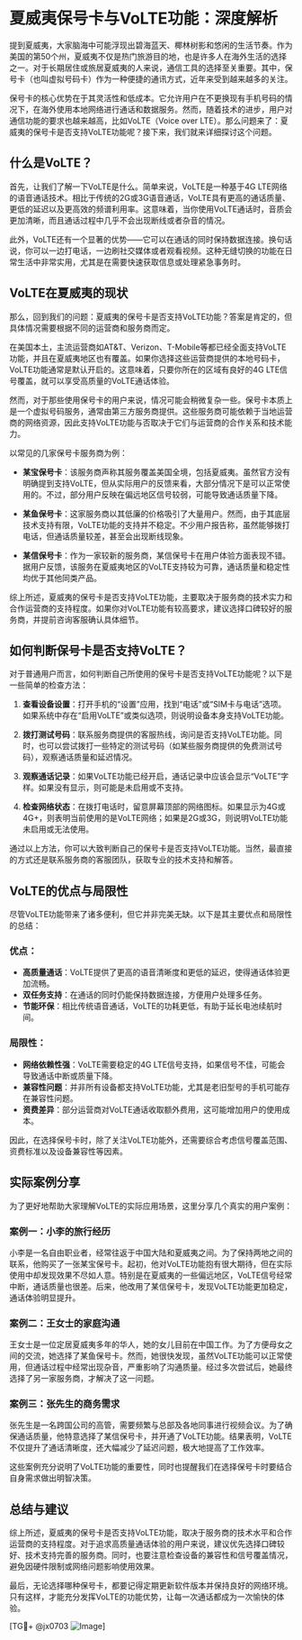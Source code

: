 # 夏威夷保号卡与VoLTE功能：深度解析

提到夏威夷，大家脑海中可能浮现出碧海蓝天、椰林树影和悠闲的生活节奏。作为美国的第50个州，夏威夷不仅是热门旅游目的地，也是许多人在海外生活的选择之一。对于长期居住或旅居夏威夷的人来说，通信工具的选择至关重要。其中，保号卡（也叫虚拟号码卡）作为一种便捷的通讯方式，近年来受到越来越多的关注。

保号卡的核心优势在于其灵活性和低成本。它允许用户在不更换现有手机号码的情况下，在海外使用本地网络进行通话和数据服务。然而，随着技术的进步，用户对通信功能的要求也越来越高，比如VoLTE（Voice over LTE）。那么问题来了：夏威夷的保号卡是否支持VoLTE功能呢？接下来，我们就来详细探讨这个问题。

## 什么是VoLTE？

首先，让我们了解一下VoLTE是什么。简单来说，VoLTE是一种基于4G LTE网络的语音通话技术。相比于传统的2G或3G语音通话，VoLTE具有更高的通话质量、更低的延迟以及更高效的频谱利用率。这意味着，当你使用VoLTE通话时，音质会更加清晰，而且通话过程中几乎不会出现断线或者杂音的情况。

此外，VoLTE还有一个显著的优势——它可以在通话的同时保持数据连接。换句话说，你可以一边打电话，一边刷社交媒体或者观看视频。这种无缝切换的功能在日常生活中非常实用，尤其是在需要快速获取信息或处理紧急事务时。

## VoLTE在夏威夷的现状

那么，回到我们的问题：夏威夷的保号卡是否支持VoLTE功能？答案是肯定的，但具体情况需要根据不同的运营商和服务商而定。

在美国本土，主流运营商如AT&T、Verizon、T-Mobile等都已经全面支持VoLTE功能，并且在夏威夷地区也有覆盖。如果你选择这些运营商提供的本地号码卡，VoLTE功能通常是默认开启的。这意味着，只要你所在的区域有良好的4G LTE信号覆盖，就可以享受高质量的VoLTE通话体验。

然而，对于那些使用保号卡的用户来说，情况可能会稍微复杂一些。保号卡本质上是一个虚拟号码服务，通常由第三方服务商提供。这些服务商可能依赖于当地运营商的网络资源，因此支持VoLTE功能与否取决于它们与运营商的合作关系和技术能力。

以常见的几家保号卡服务商为例：

- **某宝保号卡**：该服务商声称其服务覆盖美国全境，包括夏威夷。虽然官方没有明确提到支持VoLTE，但从实际用户的反馈来看，大部分情况下是可以正常使用的。不过，部分用户反映在偏远地区信号较弱，可能导致通话质量下降。
  
- **某鱼保号卡**：这家服务商以其低廉的价格吸引了大量用户。然而，由于其底层技术支持有限，VoLTE功能的支持并不稳定。不少用户报告称，虽然能够拨打电话，但通话质量较差，甚至会出现断线现象。

- **某信保号卡**：作为一家较新的服务商，某信保号卡在用户体验方面表现不错。据用户反馈，该服务在夏威夷地区的VoLTE支持较为可靠，通话质量和稳定性均优于其他同类产品。

综上所述，夏威夷的保号卡是否支持VoLTE功能，主要取决于服务商的技术实力和合作运营商的支持程度。如果你对VoLTE功能有较高要求，建议选择口碑较好的服务商，并提前咨询客服确认具体细节。

## 如何判断保号卡是否支持VoLTE？

对于普通用户而言，如何判断自己所使用的保号卡是否支持VoLTE功能呢？以下是一些简单的检查方法：

1. **查看设备设置**：打开手机的“设置”应用，找到“电话”或“SIM卡与电话”选项。如果系统中存在“启用VoLTE”或类似选项，则说明设备本身支持VoLTE功能。

2. **拨打测试号码**：联系服务商提供的客服热线，询问是否支持VoLTE功能。同时，也可以尝试拨打一些特定的测试号码（如某些服务商提供的免费测试号码），观察通话质量和延迟情况。

3. **观察通话记录**：如果VoLTE功能已经开启，通话记录中应该会显示“VoLTE”字样。如果没有显示，则可能是未启用或不支持。

4. **检查网络状态**：在拨打电话时，留意屏幕顶部的网络图标。如果显示为4G或4G+，则表明当前使用的是VoLTE网络；如果是2G或3G，则说明VoLTE功能未启用或无法使用。

通过以上方法，你可以大致判断自己的保号卡是否支持VoLTE功能。当然，最直接的方式还是联系服务商的客服团队，获取专业的技术支持和解答。

## VoLTE的优点与局限性

尽管VoLTE功能带来了诸多便利，但它并非完美无缺。以下是其主要优点和局限性的总结：

### 优点：
- **高质量通话**：VoLTE提供了更高的语音清晰度和更低的延迟，使得通话体验更加流畅。
- **双任务支持**：在通话的同时仍能保持数据连接，方便用户处理多任务。
- **节能环保**：相比传统语音通话，VoLTE的功耗更低，有助于延长电池续航时间。

### 局限性：
- **网络依赖性强**：VoLTE需要稳定的4G LTE信号支持，如果信号不佳，可能会导致通话中断或质量下降。
- **兼容性问题**：并非所有设备都支持VoLTE功能，尤其是老旧型号的手机可能存在兼容性问题。
- **资费差异**：部分运营商对VoLTE通话收取额外费用，这可能增加用户的使用成本。

因此，在选择保号卡时，除了关注VoLTE功能外，还需要综合考虑信号覆盖范围、资费标准以及设备兼容性等因素。

## 实际案例分享

为了更好地帮助大家理解VoLTE的实际应用场景，这里分享几个真实的用户案例：

### 案例一：小李的旅行经历
小李是一名自由职业者，经常往返于中国大陆和夏威夷之间。为了保持两地之间的联系，他购买了一张某宝保号卡。起初，他对VoLTE功能抱有很大期待，但在实际使用中却发现效果不尽如人意。特别是在夏威夷的一些偏远地区，VoLTE信号经常中断，通话质量也很差。后来，他改用了某信保号卡，发现VoLTE功能更加稳定，通话体验明显提升。

### 案例二：王女士的家庭沟通
王女士是一位定居夏威夷多年的华人，她的女儿目前在中国工作。为了方便母女之间的交流，她选择了某鱼保号卡。然而，她很快发现，虽然VoLTE功能可以正常使用，但通话过程中经常出现杂音，严重影响了沟通质量。经过多次尝试后，她最终选择了另一家服务商，才解决了这一问题。

### 案例三：张先生的商务需求
张先生是一名跨国公司的高管，需要频繁与总部及各地同事进行视频会议。为了确保通话质量，他特意选择了某信保号卡，并开通了VoLTE功能。结果表明，VoLTE不仅提升了通话清晰度，还大幅减少了延迟问题，极大地提高了工作效率。

这些案例充分说明了VoLTE功能的重要性，同时也提醒我们在选择保号卡时要结合自身需求做出明智决策。

## 总结与建议

综上所述，夏威夷的保号卡是否支持VoLTE功能，取决于服务商的技术水平和合作运营商的支持程度。对于追求高质量通话体验的用户来说，建议优先选择口碑较好、技术支持完善的服务商。同时，也要注意检查设备的兼容性和信号覆盖情况，避免因硬件限制或网络问题影响使用效果。

最后，无论选择哪种保号卡，都要记得定期更新软件版本并保持良好的网络环境。只有这样，才能充分发挥VoLTE的功能优势，让每一次通话都成为一次愉快的体验。

[TG💪+ @jx0703 ![Image](https://github.com/user-attachments/assets/dbca1d08-cadb-493c-b0ec-ad6f7a83f270)]